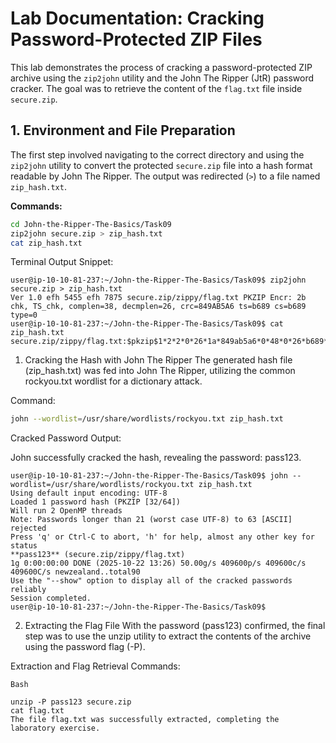 # Lab Documentation: Cracking Password-Protected ZIP Files

This lab demonstrates the process of cracking a password-protected ZIP archive using the `zip2john` utility and the John The Ripper (JtR) password cracker. The goal was to retrieve the content of the `flag.txt` file inside `secure.zip`.

## 1. Environment and File Preparation

The first step involved navigating to the correct directory and using the `zip2john` utility to convert the protected `secure.zip` file into a hash format readable by John The Ripper. The output was redirected (`>`) to a file named `zip_hash.txt`.

**Commands:**

```bash
cd John-the-Ripper-The-Basics/Task09
zip2john secure.zip > zip_hash.txt
cat zip_hash.txt
```
Terminal Output Snippet:
```
user@ip-10-10-81-237:~/John-the-Ripper-The-Basics/Task09$ zip2john secure.zip > zip_hash.txt
Ver 1.0 efh 5455 efh 7875 secure.zip/zippy/flag.txt PKZIP Encr: 2b chk, TS_chk, complen=38, decmplen=26, crc=849AB5A6 ts=b689 cs=b689 type=0
user@ip-10-10-81-237:~/John-the-Ripper-The-Basics/Task09$ cat zip_hash.txt
secure.zip/zippy/flag.txt:$pkzip$1*2*2*0*26*1a*849ab5a6*0*48*0*26*b689*964fa5a31f8cefe8e6b3456b578d66a08489def78128450ccf07c28dfa6c197fd148f696e3a2*$*pkzip:zippy/flag.txt:secure.zip::secure.zip
```
1. Cracking the Hash with John The Ripper
The generated hash file (zip_hash.txt) was fed into John The Ripper, utilizing the common rockyou.txt wordlist for a dictionary attack.

Command:

```Bash
john --wordlist=/usr/share/wordlists/rockyou.txt zip_hash.txt
```
Cracked Password Output:

John successfully cracked the hash, revealing the password: pass123.
```
user@ip-10-10-81-237:~/John-the-Ripper-The-Basics/Task09$ john --wordlist=/usr/share/wordlists/rockyou.txt zip_hash.txt
Using default input encoding: UTF-8
Loaded 1 password hash (PKZIP [32/64])
Will run 2 OpenMP threads
Note: Passwords longer than 21 (worst case UTF-8) to 63 [ASCII] rejected
Press 'q' or Ctrl-C to abort, 'h' for help, almost any other key for status
**pass123** (secure.zip/zippy/flag.txt)
1g 0:00:00:00 DONE (2025-10-22 13:26) 50.00g/s 409600p/s 409600c/s 409600C/s newzealand..total90
Use the "--show" option to display all of the cracked passwords reliably
Session completed.
user@ip-10-10-81-237:~/John-the-Ripper-The-Basics/Task09$ 
```
2. Extracting the Flag File
With the password (pass123) confirmed, the final step was to use the unzip utility to extract the contents of the archive using the password flag (-P).

Extraction and Flag Retrieval Commands:
```
Bash

unzip -P pass123 secure.zip
cat flag.txt
The file flag.txt was successfully extracted, completing the laboratory exercise.
```
